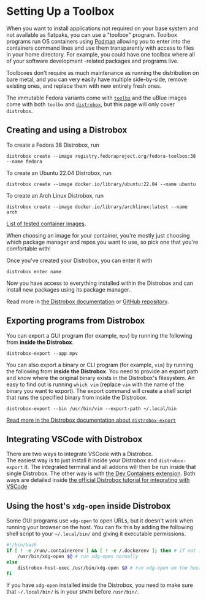 # Setting Up a Toolbox

When you want to install applications not required on your base system and not available as flatpaks, you can use a "toolbox" program. Toolbox programs run OS containers using [Podman](https://podman.io/) allowing you to enter into the containers command lines and use them transparently with access to files in your home directory. For example, you could have one toolbox where all of your software development -related packages and programs live.

Toolboxes don't require as much maintenance as running the distribution on bare metal, and you can very easily have multiple side-by-side, remove existing ones, and replace them with new entirely fresh ones.

The immutable Fedora variants come with [`toolbx`](https://containertoolbx.org/) and the uBlue images come with both `toolbx` and [`distrobox`](https://distrobox.privatedns.org/), but this page will only cover `distrobox`.

## Creating and using a Distrobox

To create a Fedora 38 Distrobox, run
```
distrobox create --image registry.fedoraproject.org/fedora-toolbox:38 --name fedora
```

To create an Ubuntu 22.04 Distrobox, run
```
distrobox create --image docker.io/library/ubuntu:22.04 --name ubuntu
```

To create an Arch Linux Distrobox, run
```
distrobox create --image docker.io/library/archlinux:latest --name arch
```

[List of tested container images](https://distrobox.privatedns.org/compatibility.html#containers-distros).

When choosing an image for your container, you're mostly just choosing which package manager and repos you want to use, so pick one that you're comfortable with!

Once you've created your Distrobox, you can enter it with
```
distrobox enter name
```

Now you have access to everything installed within the Distrobox and can install new packages using its package manager.

Read more in [the Distrobox documentation](https://distrobox.privatedns.org/) or [GitHub repository](https://github.com/89luca89/distrobox).

## Exporting programs from Distrobox

You can export a GUI program (for example, `mpv`) by running the following from **inside the Distrobox**.
```
distrobox-export --app mpv
```

You can also export a binary or CLI program (for example, `vim`) by running the following from **inside the Distrobox**. You need to provide an export path and know where the original binary exists in the Distrobox's filesystem. An easy to find out is running `which vim` (replace `vim` with the name of the binary you want to export). The export command will create a shell script that runs the specified binary from inside the Distrobox.
```
distrobox-export --bin /usr/bin/vim --export-path ~/.local/bin
```

[Read more in the Distrobox documentation about `distrobox-export`](https://distrobox.privatedns.org/usage/distrobox-export.html)

## Integrating VSCode with Distrobox

There are two ways to integrate VSCode with a Distrobox.  
The easiest way is to just install it inside your Distrobox and `distrobox-export` it. The integrated terminal and all addons will then be run inside that single Distrobox. The other way is with [the Dev Containers extension](https://marketplace.visualstudio.com/items?itemName=ms-vscode-remote.remote-containers).
Both ways are detailed inside [the official Distrobox tutorial for integrating with VSCode](https://distrobox.privatedns.org/posts/integrate_vscode_distrobox.html)

## Using the host's `xdg-open` inside Distrobox

Some GUI programs use `xdg-open` to open URLs, but it doesn't work when running your browser on the host.
You can fix this by adding the following shell script to your `~/.local/bin/` and giving it executable permissions.
```bash
#!/bin/bash
if [ ! -e /run/.containerenv ] && [ ! -e /.dockerenv ]; then # if not inside a container
    /usr/bin/xdg-open $@ # run xdg-open normally
else
	distrobox-host-exec /usr/bin/xdg-open $@ # run xdg-open on the host
fi
```
If you have `xdg-open` installed inside the Distrobox, you need to make sure that `~/.local/bin/` is in your `$PATH` before `/usr/bin/`.